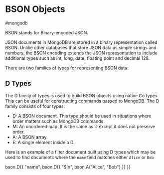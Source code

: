 # BSON Objects
#mongodb 

BSON stands for Binary-encoded JSON.

JSON documents in MongoDB are stored in a binary representation called BSON. Unlike other databases that store JSON data as simple strings and numbers, the BSON encoding extends the JSON representation to include additional types such as int, long, date, floating point and decimal 128. 

There are two families of types for representing BSON data:

## D Types
The D family of types is used to build BSON objects using native Go types. This can be useful for constructing commands passed to MongoDB. The D family consists of four types:

- D: A BSON document. This type should be used in situations where order matters such as MongoDB commands.
- M: An unordered map. It is the same as D except it does not preserve order.
- A: A BSON array.
- E: A single element inside a D.

Here is an example of a filter document built using D types which may be used to find documents where the `name` field matches either `Alice` or `Bob`

bson.D{{
	"name",
	bson.D{{
			"$in",
			bson.A{"Alice", "Bob"}
	}}
}}
